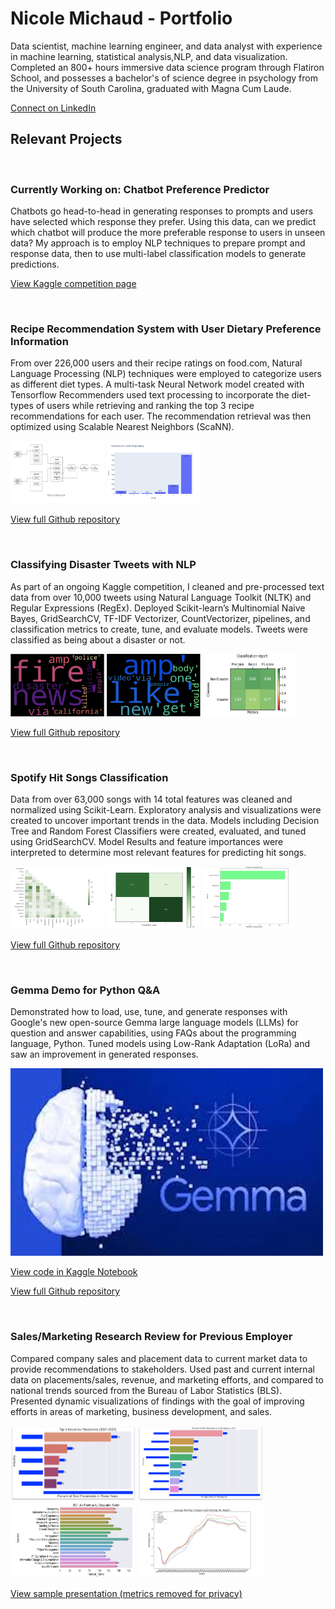 # Nicole Michaud - Portfolio


Data scientist, machine learning engineer, and data analyst with experience in machine learning, statistical analysis,NLP, and data visualization. Completed an 800+ hours immersive data science program through Flatiron School, and possesses a bachelor's of science degree in psychology from the University of South Carolina, graduated with Magna Cum Laude.

<a href="https://linkedin.com/in/nicole-michaud2">Connect on LinkedIn</a>

## Relevant Projects

<br>


### Currently Working on: Chatbot Preference Predictor
Chatbots go head-to-head in generating responses to prompts and users have selected which response they prefer.
Using this data, can we predict which chatbot will produce the more preferable response to users in unseen data?
My approach is to employ NLP techniques to prepare prompt and response data, then to use multi-label classification models to generate predictions.

<a href="https://www.kaggle.com/competitions/lmsys-chatbot-arena">View Kaggle competition page</a>

<br>


### Recipe Recommendation System with User Dietary Preference Information

From over 226,000 users and their recipe ratings on food.com, Natural Language Processing (NLP) techniques were employed to categorize users as different diet types. 
A multi-task  Neural Network model created with Tensorflow Recommenders used text processing to incorporate the diet-types of users while retrieving and ranking the top 3 recipe recommendations for each user.
The recommendation retrieval was then optimized using Scalable Nearest Neighbors (ScaNN).

<div><img src="images/mulitask_model.png" alt="multitask model diagram" width="150" height="100">
<img src="images/rating_distrib.png" alt = "distribution of ratings" width="150" height="100">
</div>


<a href="https://github.com/nicolemichaud03/Recipe-Recommender-System">View full Github repository</a>

<br>


### Classifying Disaster Tweets with NLP

As part of an ongoing Kaggle competition, I cleaned and pre-processed text data from over 10,000 tweets using Natural Language Toolkit (NLTK) and Regular Expressions (RegEx).
Deployed Scikit-learn’s Multinomial Naive Bayes, GridSearchCV, TF-IDF Vectorizer, CountVectorizer, pipelines, and
classification metrics to create, tune, and evaluate models.
Tweets were classified as being about a disaster or not.

<div>
<img src="images/disaster_cloud.png" alt = "word cloud for disaster tweets" width="150" height="100">
<img src="images/other_cloud.png" alt = "word cloud for other tweets" width="150" height="100">
<img src="images/clf_report2.png" alt = "classification report visual" width="150" height="100">
</div>


<a href="https://github.com/nicolemichaud03/Disaster_Tweets_NLP_Predictions">View full Github repository</a>

<br>


### Spotify Hit Songs Classification

Data from over 63,000 songs with 14 total features was cleaned and normalized using Scikit-Learn. 
Exploratory analysis and visualizations were created to uncover important trends in the data.
Models including Decision Tree and Random Forest Classifiers were created, evaluated, and tuned using GridSearchCV.
Model Results and feature importances were interpreted to determine most relevant features for predicting hit songs.

<div>
<img src="images/corr_map.png" alt = "correlation map of features" width="150" height="100">
<img src="images/cm.png" alt = "confusion matrix of results" width="150" height="100">
<img src="images/importances.png" alt = "feature importances" width="150" height="100">
</div>

<a href="https://github.com/nicolemichaud03/Spotify_hit_songs_classification">View full Github repository</a>

<br>

### Gemma Demo for Python Q&A

Demonstrated how to load, use, tune, and generate responses with Google's new open-source Gemma large language models (LLMs) for question and answer capabilities, using FAQs about the programming language, Python.
Tuned models using Low-Rank Adaptation (LoRa) and saw an improvement in generated responses.


<img src="images/gemma.jpeg" alt = "correlation map of features" width="500" height="300">

<a href="https://www.kaggle.com/competitions/data-assistants-with-gemma">View code in Kaggle Notebook</a>

<a href="https://github.com/nicolemichaud03/Gemmo-Demo-for-Python-Q-A">View full Github repository</a>

<br>


### Sales/Marketing Research Review for Previous Employer


Compared company sales and placement data to current market data to provide recommendations to stakeholders.
Used past and current internal data on placements/sales, revenue, and marketing efforts, and compared to national trends sourced
from the Bureau of Labor Statistics (BLS).
Presented dynamic visualizations of findings with the goal of improving efforts in areas of marketing, business development, and sales.

<div><img src="images/ind_plcmnts.png" alt="Sample Image 1" width="200" height="120">
<img src="images/aofe_plcmnts1.png" alt="Sample Image 5" width="200" height="120">
<img src="images/2021jobpostings.png" alt="Sample Image 8" width="200" height="120">
<img src="images/AllRegionsAllMonths.png" alt="Sample Image 14" width="200" height="120">


<a href="https://github.com/nicolemichaud03/Sample_Work_Presentation">View sample presentation (metrics removed for privacy)</a></div>

<br>